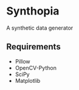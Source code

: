 # Synthopia
A synthetic data generator

## Requirements 
- Pillow
- OpenCV-Python
- SciPy
- Matplotlib
